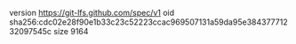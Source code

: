 version https://git-lfs.github.com/spec/v1
oid sha256:cdc02e28f90e1b33c23c52223ccac969507131a59da95e38437771232097545c
size 9164
